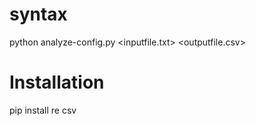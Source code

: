 # syntax 
python analyze-config.py <inputfile.txt> <outputfile.csv>

# Installation 
pip install re csv
